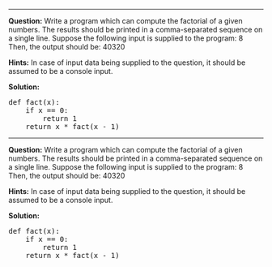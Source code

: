 * * *
**Question:**
Write a program which can compute the factorial of a given numbers.
The results should be printed in a comma-separated sequence on a single line.
Suppose the following input is supplied to the program:
8
Then, the output should be:
40320

**Hints:**
In case of input data being supplied to the question, it should be assumed to be a console input.

**Solution:** 
<pre>
def fact(x):
    if x == 0:
        return 1
    return x * fact(x - 1)
</pre>
***
**Question:**
Write a program which can compute the factorial of a given numbers.
The results should be printed in a comma-separated sequence on a single line.
Suppose the following input is supplied to the program:
8
Then, the output should be:
40320

**Hints:**
In case of input data being supplied to the question, it should be assumed to be a console input.

**Solution:** 
<pre>
def fact(x):
    if x == 0:
        return 1
    return x * fact(x - 1)
</pre>
